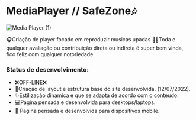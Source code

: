 # MediaPlayer // SafeZone🎶

![Media Player (1)](https://user-images.githubusercontent.com/77738183/178616924-5e9d387b-6843-4ab7-ae73-1fca9c82742a.png)


🎧Criação de player focado em reproduzir musicas upadas
🕵️‍♂️Toda e qualquer avaliação ou contribuição direta ou indireta é super bem vinda, fico feliz com qualquer notoriedade.

### Status de desenvolvimento:

- ❌OFF-LINE❌
- 🎨Criação de layout e estrutura base do site desenvolvida. (12/07/2022).
- ✨Estilização dinamica e que se adapta de acordo com o conteudo.
- 💻Pagina pensada e desenvolvida para desktops/laptops.
- 📱 Pagina pensada e desenvolvida para dispositivos mobile.

